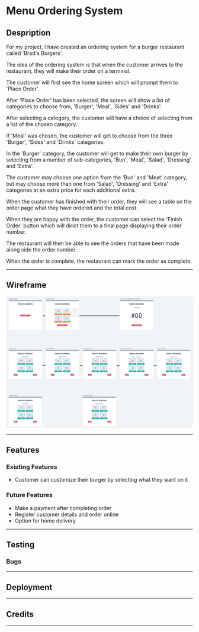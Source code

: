 # Menu Ordering System

## Despription

For my project, I have created an ordering system for a burger restaurant called 'Brad's Burgers'.

The idea of the ordering system is that when the customer arrives to the restaurant, they will make their order on a terminal.

The customer will first see the home screen which will prompt them to 'Place Order'.

After 'Place Order' has been selected, the screen will show a list of categories to choose from, 'Burger', 'Meal', 'Sides' and 'Drinks'.

After selecting a category, the customer will have a choice of selecting from a list of the chosen category.

If 'Meal' was chosen, the customer will get to choose from the three 'Burger', 'Sides' and 'Drinks' categories.

In the 'Burger' category, the customer will get to make their own burger by selecting from a number of sub-categories, 'Bun', 'Meat', 'Salad', 'Dressing' and 'Extra'.

The customer may choose one option from the 'Bun' and 'Meat' category, but may choose more than one from 'Salad', 'Dressing' and 'Extra' categories at an extra price for each additional extra.

When the customer has finished with their order, they will see a table on the order page what they have ordered and the total cost.

When they are happy with the order, the customer can select the 'Finish Order' button which will dirict them to a final page displaying their order number.

The restaurant will then be able to see the orders that have been made along side the order number.

When the order is complete, the restaurant can mark the order as complete.


------
## Wireframe

<img src="images/Wireframe.png">

------
## Features
### Existing Features
* Customer can customize their burger by selecting what they want on it

### Future Features
* Make a payment after completing order
* Register customer details and order online
* Option for home delivery

------
## Testing


### Bugs


------
## Deployment


------
## Credits


------

